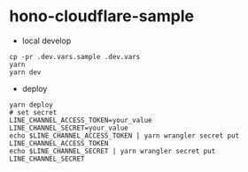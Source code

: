 # hono-cloudflare-sample

- local develop

```bash:
cp -pr .dev.vars.sample .dev.vars
yarn
yarn dev
```

- deploy

```bash:
yarn deploy
# set secret
LINE_CHANNEL_ACCESS_TOKEN=your_value
LINE_CHANNEL_SECRET=your_value
echo $LINE_CHANNEL_ACCESS_TOKEN | yarn wrangler secret put LINE_CHANNEL_ACCESS_TOKEN
echo $LINE_CHANNEL_SECRET | yarn wrangler secret put LINE_CHANNEL_SECRET
```
